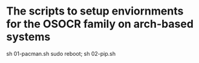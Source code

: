 # The scripts to setup enviornments for the OSOCR family on arch-based systems

sh 01-pacman.sh
sudo reboot;
sh 02-pip.sh
